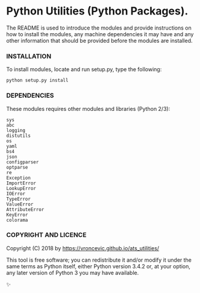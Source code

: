 # Python Utilities (Python Packages).

The README is used to introduce the modules and provide instructions on
how to install the modules, any machine dependencies it may have and any
other information that should be provided before the modules are installed.

### INSTALLATION

To install modules, locate and run setup.py, type the following:

```
python setup.py install
```

### DEPENDENCIES

These modules requires other modules and libraries (Python 2/3):

```
sys
abc
logging
distutils
os
yaml
bs4
json
configparser
optparse
re
Exception
ImportError
LookupError
IOError
TypeError
ValueError
AttributeError
KeyError
colorama
```

### COPYRIGHT AND LICENCE

Copyright (C) 2018 by https://vroncevic.github.io/ats_utilities/

This tool is free software; you can redistribute it and/or modify
it under the same terms as Python itself, either Python version 3.4.2 or,
at your option, any later version of Python 3 you may have available.

:sparkles:

